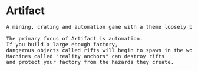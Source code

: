# Artifact

<pre>
A mining, crating and automation game with a theme loosely based on the <a href=https://en.wikipedia.org/wiki/Simulation_hypothesis>simulation hypothesis</a>.

The primary focus of Artifact is automation. 
If you build a large enough factory, 
dangerous objects called rifts will begin to spawn in the world.
Machines called "reality anchors" can destroy rifts 
and protect your factory from the hazards they create.
</pre>

